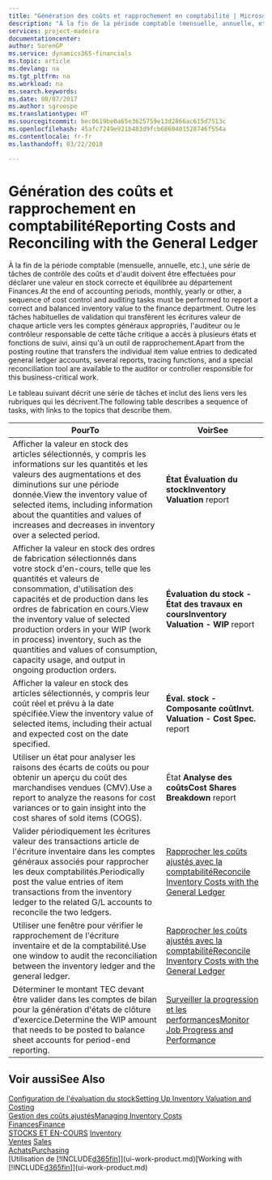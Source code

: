 ```yaml
---
title: "Génération des coûts et rapprochement en comptabilité | Microsoft Docs"
description: "À la fin de la période comptable (mensuelle, annuelle, etc.), une série de tâches de contrôle des coûts et d'audit doivent être effectuées pour déclarer une valeur en stock correcte et équilibrée au département Finances. Outre les tâches habituelles de validation qui transfèrent les écritures valeur de chaque article vers les comptes généraux appropriés, l'auditeur ou le contrôleur responsable de cette tâche critique a accès à plusieurs états et fonctions de suivi, ainsi qu'à un outil de rapprochement."
services: project-madeira
documentationcenter: 
author: SorenGP
ms.service: dynamics365-financials
ms.topic: article
ms.devlang: na
ms.tgt_pltfrm: na
ms.workload: na
ms.search.keywords: 
ms.date: 08/07/2017
ms.author: sgroespe
ms.translationtype: HT
ms.sourcegitcommit: bec0619be0a65e3625759e13d2866ac615d7513c
ms.openlocfilehash: 45afc7249e921b483d9fcb6860401528746f554a
ms.contentlocale: fr-fr
ms.lasthandoff: 03/22/2018

---
```

# <a name="reporting-costs-and-reconciling-with-the-general-ledger"></a><span data-ttu-id="ecc61-104">Génération des coûts et rapprochement en comptabilité</span><span class="sxs-lookup"><span data-stu-id="ecc61-104">Reporting Costs and Reconciling with the General Ledger</span></span>
<span data-ttu-id="ecc61-105">À la fin de la période comptable (mensuelle, annuelle, etc.), une série de tâches de contrôle des coûts et d'audit doivent être effectuées pour déclarer une valeur en stock correcte et équilibrée au département Finances.</span><span class="sxs-lookup"><span data-stu-id="ecc61-105">At the end of accounting periods, monthly, yearly or other, a sequence of cost control and auditing tasks must be performed to report a correct and balanced inventory value to the finance department.</span></span> <span data-ttu-id="ecc61-106">Outre les tâches habituelles de validation qui transfèrent les écritures valeur de chaque article vers les comptes généraux appropriés, l'auditeur ou le contrôleur responsable de cette tâche critique a accès à plusieurs états et fonctions de suivi, ainsi qu'à un outil de rapprochement.</span><span class="sxs-lookup"><span data-stu-id="ecc61-106">Apart from the posting routine that transfers the individual item value entries to dedicated general ledger accounts, several reports, tracing functions, and a special reconciliation tool are available to the auditor or controller responsible for this business-critical work.</span></span>  

 <span data-ttu-id="ecc61-107">Le tableau suivant décrit une série de tâches et inclut des liens vers les rubriques qui les décrivent.</span><span class="sxs-lookup"><span data-stu-id="ecc61-107">The following table describes a sequence of tasks, with links to the topics that describe them.</span></span>   

|<span data-ttu-id="ecc61-108">**Pour**</span><span class="sxs-lookup"><span data-stu-id="ecc61-108">**To**</span></span>|<span data-ttu-id="ecc61-109">**Voir**</span><span class="sxs-lookup"><span data-stu-id="ecc61-109">**See**</span></span>|  
|------------|-------------|  
|<span data-ttu-id="ecc61-110">Afficher la valeur en stock des articles sélectionnés, y compris les informations sur les quantités et les valeurs des augmentations et des diminutions sur une période donnée.</span><span class="sxs-lookup"><span data-stu-id="ecc61-110">View the inventory value of selected items, including information about the quantities and values of increases and decreases in inventory over a selected period.</span></span>|<span data-ttu-id="ecc61-111">**État Évaluation du stock**</span><span class="sxs-lookup"><span data-stu-id="ecc61-111">**Inventory Valuation** report</span></span>|  
|<span data-ttu-id="ecc61-112">Afficher la valeur en stock des ordres de fabrication sélectionnés dans votre stock d'en-cours, telle que les quantités et valeurs de consommation, d'utilisation des capacités et de production dans les ordres de fabrication en cours.</span><span class="sxs-lookup"><span data-stu-id="ecc61-112">View the inventory value of selected production orders in your WIP (work in process) inventory, such as the quantities and values of consumption, capacity usage, and output in ongoing production orders.</span></span>|<span data-ttu-id="ecc61-113">**Évaluation du stock - État des travaux en cours**</span><span class="sxs-lookup"><span data-stu-id="ecc61-113">**Inventory Valuation - WIP** report</span></span>|  
|<span data-ttu-id="ecc61-114">Afficher la valeur en stock des articles sélectionnés, y compris leur coût réel et prévu à la date spécifiée.</span><span class="sxs-lookup"><span data-stu-id="ecc61-114">View the inventory value of selected items, including their actual and expected cost on the date specified.</span></span>|<span data-ttu-id="ecc61-115">**Éval. stock - Composante coût**</span><span class="sxs-lookup"><span data-stu-id="ecc61-115">**Invt. Valuation - Cost Spec.** report</span></span>|  
|<span data-ttu-id="ecc61-116">Utiliser un état pour analyser les raisons des écarts de coûts ou pour obtenir un aperçu du coût des marchandises vendues (CMV).</span><span class="sxs-lookup"><span data-stu-id="ecc61-116">Use a report to analyze the reasons for cost variances or to gain insight into the cost shares of sold items (COGS).</span></span>|<span data-ttu-id="ecc61-117">État **Analyse des coûts**</span><span class="sxs-lookup"><span data-stu-id="ecc61-117">**Cost Shares Breakdown** report</span></span>|  
|<span data-ttu-id="ecc61-118">Valider périodiquement les écritures valeur des transactions article de l'écriture inventaire dans les comptes généraux associés pour rapprocher les deux comptabilités.</span><span class="sxs-lookup"><span data-stu-id="ecc61-118">Periodically post the value entries of item transactions from the inventory ledger to the related G/L accounts to reconcile the two ledgers.</span></span>|[<span data-ttu-id="ecc61-119">Rapprocher les coûts ajustés avec la comptabilité</span><span class="sxs-lookup"><span data-stu-id="ecc61-119">Reconcile Inventory Costs with the General Ledger</span></span>](finance-how-to-post-inventory-costs-to-the-general-ledger.md)|  
|<span data-ttu-id="ecc61-120">Utiliser une fenêtre pour vérifier le rapprochement de l'écriture inventaire et de la comptabilité.</span><span class="sxs-lookup"><span data-stu-id="ecc61-120">Use one window to audit the reconciliation between the inventory ledger and the general ledger.</span></span>|[<span data-ttu-id="ecc61-121">Rapprocher les coûts ajustés avec la comptabilité</span><span class="sxs-lookup"><span data-stu-id="ecc61-121">Reconcile Inventory Costs with the General Ledger</span></span>](finance-how-to-post-inventory-costs-to-the-general-ledger.md)|  
|<span data-ttu-id="ecc61-122">Déterminer le montant TEC devant être valider dans les comptes de bilan pour la génération d'états de clôture d'exercice.</span><span class="sxs-lookup"><span data-stu-id="ecc61-122">Determine the WIP amount that needs to be posted to balance sheet accounts for period-end reporting.</span></span>|[<span data-ttu-id="ecc61-123">Surveiller la progression et les performances</span><span class="sxs-lookup"><span data-stu-id="ecc61-123">Monitor Job Progress and Performance</span></span>](projects-how-monitor-progress-performance.md)|

## <a name="see-also"></a><span data-ttu-id="ecc61-124">Voir aussi</span><span class="sxs-lookup"><span data-stu-id="ecc61-124">See Also</span></span>  
[<span data-ttu-id="ecc61-125">Configuration de l'évaluation du stock</span><span class="sxs-lookup"><span data-stu-id="ecc61-125">Setting Up Inventory Valuation and Costing</span></span>](finance-set-up-inventory-valuation-and-costing.md)  
[<span data-ttu-id="ecc61-126">Gestion des coûts ajustés</span><span class="sxs-lookup"><span data-stu-id="ecc61-126">Managing Inventory Costs</span></span>](finance-manage-inventory-costs.md)  
[<span data-ttu-id="ecc61-127">Finances</span><span class="sxs-lookup"><span data-stu-id="ecc61-127">Finance</span></span>](finance.md)  
<span data-ttu-id="ecc61-128">[STOCKS ET EN-COURS](inventory-manage-inventory.md) </span><span class="sxs-lookup"><span data-stu-id="ecc61-128">[Inventory](inventory-manage-inventory.md) </span></span>  
<span data-ttu-id="ecc61-129">[Ventes](sales-manage-sales.md) </span><span class="sxs-lookup"><span data-stu-id="ecc61-129">[Sales](sales-manage-sales.md) </span></span>  
[<span data-ttu-id="ecc61-130">Achats</span><span class="sxs-lookup"><span data-stu-id="ecc61-130">Purchasing</span></span>](purchasing-manage-purchasing.md)  
<span data-ttu-id="ecc61-131">[Utilisation de [!INCLUDE[d365fin](includes/d365fin_md.md)]](ui-work-product.md)</span><span class="sxs-lookup"><span data-stu-id="ecc61-131">[Working with [!INCLUDE[d365fin](includes/d365fin_md.md)]](ui-work-product.md)</span></span>

